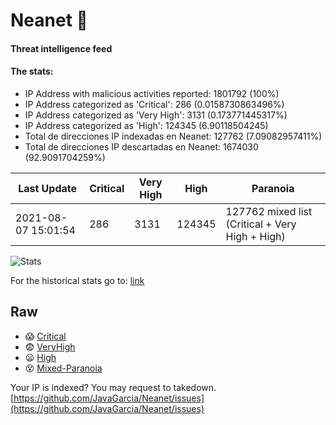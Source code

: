 # Neanet :hocho:
#### Threat intelligence feed
#### The stats:

- IP Address with malicious activities reported: 1801792 (100%)
- IP Address categorized as 'Critical':  286 (0.0158730863496%)
- IP Address categorized as 'Very High':  3131 (0.173771445317%)
- IP Address categorized as 'High':  124345 (6.90118504245)
- Total de direcciones IP indexadas en Neanet:  127762 (7.09082957411%)
- Total de direcciones IP descartadas en Neanet:  1674030 (92.9091704259%)

| Last Update | Critical | Very High | High | Paranoia |
| --- | --- | --- | --- | --- |
| 2021-08-07 15:01:54 | 286 | 3131 | 124345 | 127762 mixed list (Critical + Very High + High)|

![Stats](https://docs.google.com/spreadsheets/d/e/2PACX-1vSnaNMIXVabIpDJjufMlzH7poXnshF3mgd8Is1g9ytUEzVsP5my4Trn8f-xkoLLQ38xpL3HtmUexLo6/pubchart?oid=501124687&format=image)

For the historical stats go to: [link](/stats.csv)
## Raw
- :scream: [Critical](https://raw.githubusercontent.com/JavaGarcia/Neanet/master/blacklists/neanet_critical.txt)
- :fearful: [VeryHigh](https://raw.githubusercontent.com/JavaGarcia/Neanet/master/blacklists/neanet_veryHigh.txtt)
- :frowning: [High](https://raw.githubusercontent.com/JavaGarcia/Neanet/master/blacklists/neanet_high.txt)
- :dizzy_face: [Mixed-Paranoia](https://raw.githubusercontent.com/JavaGarcia/Neanet/master/blacklists/neanet_all.txt)


Your IP is indexed? You may request to takedown. [https://github.com/JavaGarcia/Neanet/issues](https://github.com/JavaGarcia/Neanet/issues)












































































































































































































































































































































































































































































































































































































































































































































































































































































































































































































































































































































































































































































































































































































































































































































































































































































































































































































































































































































































































































































































































































































































































































































































































































































































































































































































































































































































































































































































































































































































































































































































































































































































































































































































































































































































































































































































































































































































































































































































































































































































































































































































































































































































































































































































































































































































































































































































































































































































































































































































































































































































































































































































































































































































































































































































































































































































































































































































































































































































































































































































































































































































































































































































































































































































































































































































































































































































































































































































































































































































































































































































































































































































































































































































































































































































































































































































































































































































































































































































































































































































































































































































